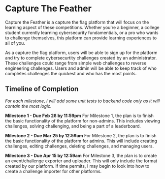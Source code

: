# Capture The Feather

Capture the Feather is a capture the flag platform that will focus on the learning aspect of these competitions. Whether you're a beginner, a college student currently learning cybersecurity fundamentials, or a pro who wants to challenge themselves, this platform can provide learning experiences to all of you.

As a capture the flag platform, users will be able to sign up for the platform and try to complete cybersecurtity challenges created by an administrator. These challenges could range from simple web challenges to reverse engineering challenges. Users and admin will be able to keep track of who completes challenges the quickest and who has the most points.

## Timeline of Completion

_For each milestone, I will add some unit tests to backend code only as it will contain the most logic._

**Milestone 1 - Due Feb 26 by 11:59pm**
For Milestone 1, the plan is to finish the basic functionality of the platform for non-admins. This includes viewing challenges, solving challenging, and being a part of a leaderboard.

**Milestone 2 - Due Mar 25 by 12:59am**
For Milestone 2, the plan is to finish the basic functionality of the platform for admins. This will include creating challenges, editing challenges, deleting challenges, and managing users.

**Milestone 3 - Due Apr 15 by 12:59am**
For Milestone 3, the plan is to create an event/challenge exporter and uploader. This will only include the format created by our platform. If time permits, I may begin to look into how to create a challenge importer for other platforms.
